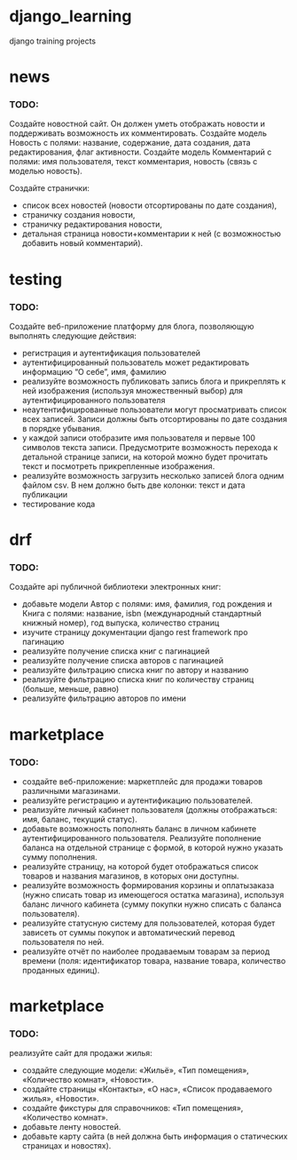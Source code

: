# django_learning
django training projects


# news
### TODO: 
Создайте новостной сайт. Он должен уметь отображать новости и поддерживать возможность их комментировать.
Создайте модель Новость с полями: название, содержание, дата создания, дата редактирования, флаг активности.
Создайте модель Комментарий с полями: имя пользователя, текст комментария, новость (связь с моделью новость).

Создайте странички:

+ список всех новостей (новости отсортированы по дате создания),
+ страничку создания новости,
+ страничку редактирования новости,
+ детальная страница новости+комментарии к ней (с возможностью добавить новый комментарий).

# testing
### TODO: 
Создайте веб-приложение платформу для блога, позволяющую выполнять следующие действия:

+ регистрация и аутентификация пользователей
+ аутентифицированный пользователь может редактировать информацию “О себе”, имя, фамилию
+ реализуйте  возможность публиковать запись блога и прикреплять к ней изображения (используя множественный выбор)  для аутентифицированного пользователя
+ неаутентифицированные пользователи могут просматривать список всех записей. Записи должны быть отсортированы по дате создания в порядке убывания.
+ у каждой записи отобразите имя пользователя и первые 100 символов текста записи. Предусмотрите возможность перехода к детальной странице записи, на которой можно будет прочитать текст и посмотреть прикрепленные изображения.
+ реализуйте возможность загрузить несколько записей блога одним файлом csv. В нем должно быть две колонки: текст и дата публикации
+ тестирование кода

# drf
### TODO: 

Создайте api публичной библиотеки электронных книг:

+ добавьте модели Автор с полями: имя, фамилия, год рождения и Книга с полями: название, isbn (международный стандартный книжный номер), год выпуска, количество страниц
+ изучите страницу документации django rest framework про пагинацию 
+ реализуйте получение списка книг с пагинацией 
+ реализуйте получение списка авторов с пагинацией
+ реализуйте фильтрацию списка книг по автору и названию
+ реализуйте фильтрацию списка книг по количеству страниц (больше, меньше, равно)
+ реализуйте фильтрацию авторов по имени

# marketplace
### TODO: 

+ создайте веб-приложение: маркетплейс для продажи товаров различными магазинами.
+ реализуйте регистрацию и аутентификацию пользователей.
+ реализуйте личный кабинет пользователя (должны отображаться: имя, баланс, текущий статус).
+ добавьте возможность пополнять баланс в личном кабинете аутентифицированного пользователя. Реализуйте пополнение баланса на отдельной странице с формой, в которой нужно указать сумму пополнения.
+ реализуйте страницу, на которой будет отображаться список товаров и названия магазинов, в которых они доступны. 
+ реализуйте возможность формирования корзины и оплатызаказа (нужно списать товар из имеющегося остатка магазина), используя баланс личного кабинета (сумму покупки нужно списать с баланса пользователя).
+ реализуйте статусную систему для пользователей, которая будет зависеть от суммы покупок и автоматический перевод пользователя по ней.
+ реализуйте отчёт по наиболее продаваемым товарам за период времени (поля: идентификатор товара, название товара, количество проданных единиц).

# marketplace
### TODO: 

реализуйте сайт для продажи жилья:

+ создайте следующие модели: «Жильё», «Тип помещения», «Количество комнат», «Новости».
+ создайте страницы «Контакты», «О нас», «Список продаваемого жилья», «Новости».
+ создайте фикстуры для справочников: «Тип помещения», «Количество комнат».
+ добавьте ленту новостей.
+ добавьте карту сайта (в ней должна быть информация о статических страницах и новостях).



